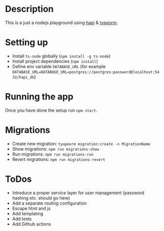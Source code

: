 # Description
This is a just a nodejs playground using [hapi](https://hapi.dev/) & [typeorm](https://typeorm.io/#/).   

# Setting up
* Install `ts-node` globally (`npm install -g ts-node`)
* Install project dependencies (`npm install`)
* Define env variable `DATABASE_URL` (for example `DATABASE_URL=DATABASE_URL=postgres://postgres:password@localhost:5432/hapi_db`)

# Running the app
Once you have done the setup run `npm start`.

# Migrations
* Create new migration: `tyopeorm migration:create -n MigrationName`
* Show migrations: `npm run migrations-show`
* Run migrations: `npm run migrations-run`
* Revert migrations: `npm run migrations-revert`

# ToDos
- Introduce a proper service layer for user management (password hashing etc. should go here)
- Add a separate routing configuration
- Escape html and js
- Add templating
- Add tests
- Add Github actions